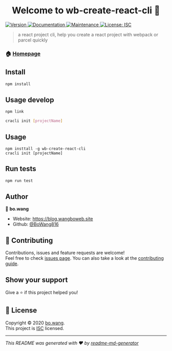 <h1 align="center">Welcome to wb-create-react-cli 👋</h1>
<p>
  <a href="https://www.npmjs.com/package/wb-create-react-cli" target="_blank">
    <img alt="Version" src="https://img.shields.io/npm/v/wb-create-react-cli.svg">
  </a>
  <a href="https://github.com/webbx/wb-create-react-app-cli#readme" target="_blank">
    <img alt="Documentation" src="https://img.shields.io/badge/documentation-yes-brightgreen.svg" />
  </a>
  <a href="https://github.com/webbx/wb-create-react-app-cli/graphs/commit-activity" target="_blank">
    <img alt="Maintenance" src="https://img.shields.io/badge/Maintained%3F-yes-green.svg" />
  </a>
  <a href="https://github.com/webbx/wb-create-react-app-cli/blob/master/LICENSE" target="_blank">
    <img alt="License: ISC" src="https://img.shields.io/github/license/BoWang816/wb-create-react-cli" />
  </a>
</p>

> a react project cli, help you create a react project with webpack or parcel quickly

### 🏠 [Homepage](https://github.com/webbx/wb-create-react-app-cli#readme)

## Install

```sh
npm install
```

## Usage develop

```sh
npm link

cracli init [projectName]
```

## Usage

```shell script
npm insttall -g wb-create-react-cli
cracli init [projectName]
```

## Run tests

```sh
npm run test
```

## Author

👤 **bo.wang**

* Website: https://blog.wangboweb.site
* Github: [@BoWang816](https://github.com/BoWang816)

## 🤝 Contributing

Contributions, issues and feature requests are welcome!<br />Feel free to check [issues page](https://github.com/webbx/wb-create-react-app-cli/issues). You can also take a look at the [contributing guide](https://github.com/webbx/wb-create-react-app-cli/blob/master/CONTRIBUTING.md).

## Show your support

Give a ⭐️ if this project helped you!

## 📝 License

Copyright © 2020 [bo.wang](https://github.com/BoWang816).<br />
This project is [ISC](https://github.com/webbx/wb-create-react-app-cli/blob/master/LICENSE) licensed.

***
_This README was generated with ❤️ by [readme-md-generator](https://github.com/kefranabg/readme-md-generator)_
